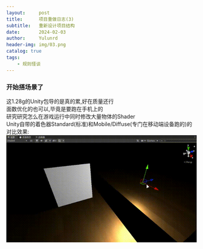 ```yaml
---
layout:     post
title:      项目重做日志(3)
subtitle:   重新设计项目结构
date:       2024-02-03
author:     Yulunrd
header-img: img/03.png
catalog: true
tags:
    - 规则怪谈
---
```



### 开始搭场景了
这1.28g的Unity包导的是真的累,好在质量还行  
面数优化的也可以,毕竟是要跑在手机上的  
研究研究怎么在游戏运行中同时修改大量物体的Shader  
Unity自带的着色器Standard(标准)和Mobile/Diffuse(专门在移动端设备跑的)的对比效果:  
![avatar](/img-post/03.gif)  



  
